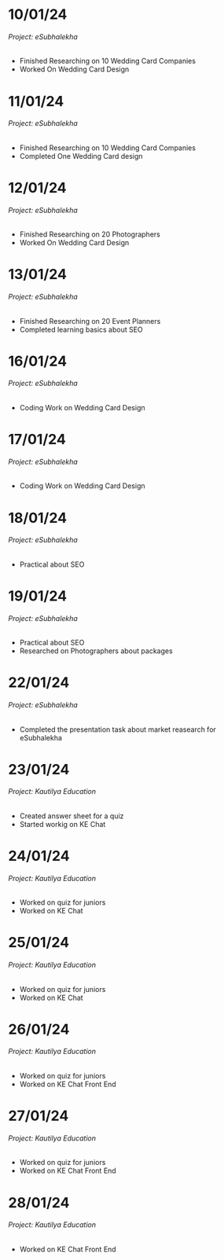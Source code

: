 # 10/01/24
###### Project: eSubhalekha
+ Finished Researching on 10 Wedding Card Companies
+ Worked On Wedding Card Design

# 11/01/24
###### Project: eSubhalekha
+ Finished Researching on 10 Wedding Card Companies
+ Completed One Wedding Card design

# 12/01/24
###### Project: eSubhalekha
+ Finished Researching on 20 Photographers
+ Worked On Wedding Card Design

# 13/01/24
###### Project: eSubhalekha
+ Finished Researching on 20 Event Planners
+ Completed learning basics about SEO

# 16/01/24
###### Project: eSubhalekha
+ Coding Work on Wedding Card Design

# 17/01/24
###### Project: eSubhalekha
+ Coding Work on Wedding Card Design

# 18/01/24
###### Project: eSubhalekha
+ Practical about SEO

# 19/01/24
###### Project: eSubhalekha
+ Practical about SEO
+ Researched on Photographers about packages

# 22/01/24
###### Project: eSubhalekha
+ Completed the presentation task about market reasearch for eSubhalekha

# 23/01/24
###### Project: Kautilya Education
+ Created answer sheet for a quiz
+ Started workig on KE Chat

# 24/01/24
###### Project: Kautilya Education
+ Worked on quiz for juniors
+ Worked on KE Chat

# 25/01/24
###### Project: Kautilya Education
+ Worked on quiz for juniors
+ Worked on KE Chat

# 26/01/24
###### Project: Kautilya Education
+ Worked on quiz for juniors
+ Worked on KE Chat Front End

# 27/01/24
###### Project: Kautilya Education
+ Worked on quiz for juniors
+ Worked on KE Chat Front End

# 28/01/24
###### Project: Kautilya Education
+ Worked on KE Chat Front End
